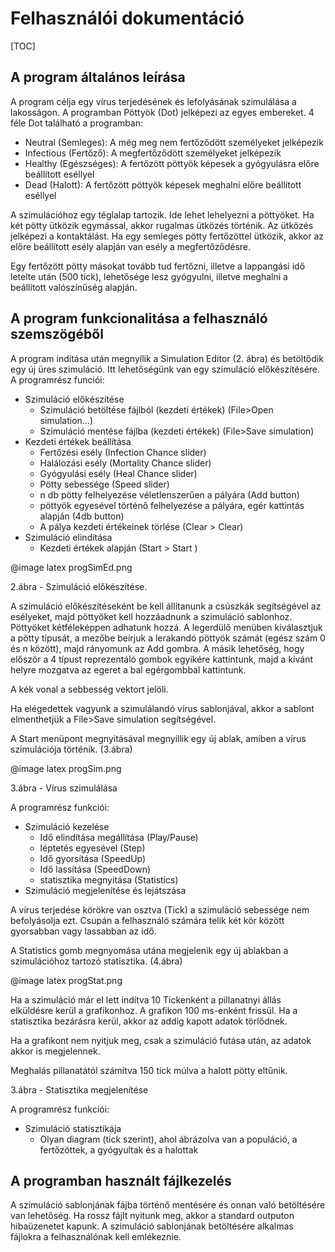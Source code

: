 # Felhasználói dokumentáció

[TOC]

## A program általános leírása

A program célja egy vírus terjedésének és lefolyásának szimulálása a lakosságon. A programban Pöttyök (Dot) jelképezi az egyes embereket. 4 féle Dot található a programban:

- Neutral (Semleges): A még meg nem fertőződött személyeket jelképezik
- Infectious (Fertőző): A megfertőződött személyeket jelképezik
- Healthy (Egészséges): A fertőzött pöttyök képesek a gyógyulásra előre beállított eséllyel
- Dead (Halott): A fertőzött pöttyök képesek meghalni előre beállított eséllyel

A szimulációhoz egy téglalap tartozik. Ide lehet lehelyezni a pöttyöket. Ha két pötty ütközik egymással, akkor rugalmas ütközés történik. Az ütközés jelképezi a kontaktálást. Ha egy semleges pötty fertőzöttel ütközik, akkor  az előre beállított esély alapján van esély a  megfertőződésre.

Egy fertőzött pötty másokat tovább tud fertőzni, illetve a lappangási idő letelte után (500 tick), lehetősége lesz gyógyulni, illetve meghalni a beállított valószínűség alapján.

## A program funkcionalitása a felhasználó szemszögéből

A program indítása után megnyílik a Simulation Editor (2. ábra) és betöltődik egy új üres szimuláció. Itt lehetőségünk van egy szimuláció előkészítésére. A programrész funciói:

- Szimuláció előkészítése
  - Szimuláció betöltése fájlból (kezdeti értékek) (File>Open simulation...)
  - Szimuláció mentése fájlba (kezdeti értékek) (File>Save simulation)
- Kezdeti értékek beállítása
  - Fertőzési esély (Infection Chance slider)
  - Halálozási esély (Mortality Chance slider)
  - Gyógyulási esély (Heal Chance slider)
  - Pötty sebessége (Speed slider)
  - n db pötty felhelyezése véletlenszerűen a pályára (Add button)
  - pöttyök egyesével történő felhelyezése a pályára, egér kattintás alapján (4db button)
  - A pálya kezdeti értékeinek törlése (Clear > Clear)
- Szimuláció elindítása
  - Kezdeti értékek alapján (Start > Start )

@image latex progSimEd.png

2.ábra - Szimuláció előkészítése.

A szimuláció előkészítéseként be kell állítanunk a csúszkák segítségével az esélyeket, majd pöttyöket kell hozzáadnunk a szimuláció sablonhoz. Pöttyöket kétféleképpen adhatunk hozzá. A legerdülő menüben kiválasztjuk a pötty típusát, a mezőbe beírjuk a lerakandó pöttyök számát (egész szám 0 és n között), majd rányomunk az Add gombra. A másik lehetőség, hogy először a 4 típust reprezentáló gombok egyikére kattintunk, majd a kívánt helyre mozgatva az egeret a bal egérgombbal kattintunk.

A kék vonal a sebbesség vektort jelöli.

Ha elégedettek vagyunk a szimulálandó vírus sablonjával, akkor a sablont elmenthetjük a File>Save simulation segítségével.

A Start menüpont megnyitásával megnyillik egy új ablak, amiben a vírus szimulációja történik.  (3.ábra)

@image latex progSim.png

3.ábra - Vírus szimulálása

A programrész funkciói: 

- Szimuláció kezelése
  - Idő elindítása megállítása (Play/Pause)
  -  léptetés egyesével (Step)
  -  Idő gyorsítása (SpeedUp)
  -  Idő lassítása (SpeedDown)
  - statisztika megnyitása (Statistics)
- Szimuláció megjelenítése és lejátszása

A vírus terjedése körökre van osztva (Tick) a szimuláció sebessége nem befolyásolja ezt. Csupán a felhasználó számára telik két kör között gyorsabban vagy lassabban az idő.

A Statistics gomb megnyomása utána megjelenik egy új ablakban a szimulációhoz tartozó statisztika. (4.ábra)

@image latex progStat.png

Ha a szimuláció már el lett indítva 10 Tickenként a pillanatnyi állás elküldésre kerül a grafikonhoz. A grafikon 100 ms-enként frissül. Ha a statisztika bezárásra kerül, akkor az addig kapott adatok törlődnek.

Ha a grafikont nem nyitjuk meg, csak a szimuláció futása után, az adatok akkor is megjelennek.

Meghalás pillanatától számítva 150 tick múlva a halott pötty eltűnik.

3.ábra - Statisztika megjelenítése

A programrész funkciói: 

- Szimuláció statisztikája
  - Olyan diagram (tick szerint), ahol ábrázolva van a populáció, a fertőzöttek, a gyógyultak és a halottak

## A programban használt fájlkezelés

A szimuláció sablonjának fájba történő mentésére és onnan való betöltésére van lehetőség. Ha rossz fájlt nyitunk meg, akkor a standard outputon hibaüzenetet kapunk. A szimuláció sablonjának betöltésére alkalmas fájlokra a felhasználónak kell emlékeznie.